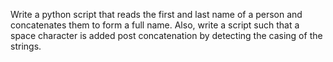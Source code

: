 Write a python script that reads the first and last name of a person and concatenates them to form a full name. Also, write a script such that a space character is added post concatenation by detecting the casing of the strings.
